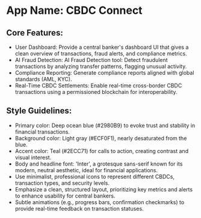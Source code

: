 # **App Name**: CBDC Connect

## Core Features:

- User Dashboard: Provide a central banker's dashboard UI that gives a clean overview of transactions, fraud alerts, and compliance metrics.
- AI Fraud Detection: AI Fraud Detection tool: Detect fraudulent transactions by analyzing transfer patterns, flagging unusual activity.
- Compliance Reporting: Generate compliance reports aligned with global standards (AML, KYC).
- Real-Time CBDC Settlements: Enable real-time cross-border CBDC transactions using a permissioned blockchain for interoperability.

## Style Guidelines:

- Primary color: Deep ocean blue (#2980B9) to evoke trust and stability in financial transactions.
- Background color: Light gray (#ECF0F1), nearly desaturated from the blue.
- Accent color: Teal (#2ECC71) for calls to action, creating contrast and visual interest.
- Body and headline font: 'Inter', a grotesque sans-serif known for its modern, neutral aesthetic, ideal for financial applications.
- Use minimalist, professional icons to represent different CBDCs, transaction types, and security levels.
- Emphasize a clean, structured layout, prioritizing key metrics and alerts to enhance usability for central bankers.
- Subtle animations (e.g., progress bars, confirmation checkmarks) to provide real-time feedback on transaction statuses.